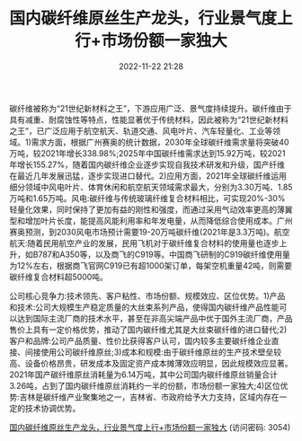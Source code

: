 ﻿---
title: 国内碳纤维原丝生产龙头，行业景气度上行+市场份额一家独大
date: 2022-11-22 21:28
tags:
-  吉林碳谷
updated: 
---

碳纤维被称为“21世纪新材料之王”，下游应用广泛、景气度持续提升。碳纤维由于具有减重、耐腐蚀性等特点，性能显著优于传统材料，因此被称为“21世纪新材料之王”，已广泛应用于航空航天、轨道交通、风电叶片、汽车轻量化、工业等领域。1)需求方面，根据广州赛奥的统计数据，2030年全球碳纤维需求量将突破40万吨，较2021年增长338.98%;2025年中国碳纤维需求达到15.92万吨，较2021年增长155.27%，随着国内碳纤维企业逐步实现自我技术研发和升级，国产纤维在最近几年发展迅猛，逐步实现进口替代。2)应用方面，2021年全球碳纤维运用细分领域中风电叶片、体育休闲和航空航天领域需求最大，分别为3.30万吨、1.85万吨和1.65万吨。风电:碳纤维与传统玻璃纤维复合材料相比，可实现20%-30%轻量化效果，同时保持了更加有益的刚性和强度，而通过采用气动效率更高的薄翼型和增加叶片长度，能提高风能利用率和年发电量，从而降低综合使用成本。广州赛奥预测，到2030风电市场预计需要19-20万吨碳纤维(2021年是3.3万吨)。航空航天:随着民用航空产业的发展，民用飞机对于碳纤维复合材料的使用量也逐步上升，如B787和A350等，以及商飞的C919等。中国商飞研制的C919碳纤维使用量为12%左右，根据商飞官网C919已有超1000架订单，每架空机重量42吨，则需要碳纤维复合材料超5000吨。
<!-- more -->
公司核心竞争力:技术领先、客户粘性、市场份额、规模效应、区位优势。1)产品和技术:公司大规模生产稳定质量的大丝束系列产品，使得国内碳纤维产品性能可以达到国际主流厂商的技术水平，甚至在非高尖端产品中优于国外主流厂商，产品售价上具有一定价格优势，推动了国内碳纤维尤其是大丝束碳纤维的进口替代;2)客户和品牌:公司产品质量、性价比获得客户认可，国内较多主要碳纤维企业直接、间接使用公司碳纤维原丝;3)成本和规模:由于碳纤维原丝的生产技术壁垒较高、设备价格昂贵，研发成本及固定资产成本摊薄效应明显，因此规模效应显著。2021年国产碳纤维原丝消耗量为6.14万吨，其中公司国内碳纤维原丝销量合计3.26吨，占到了国内碳纤维原丝消耗约一半的份额，市场份额一家独大;4)区位优势:吉林是碳纤维产业聚集地之一，吉林省、市政府给予大力支持，区域内存在一定的技术协调优势。

[国内碳纤维原丝生产龙头，行业景气度上行+市场份额一家独大](https://url12.ctfile.com/f/3948612-730576802-85e889?p=3054)
(访问密码: 3054)

